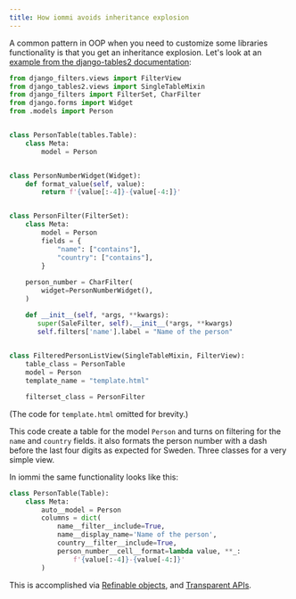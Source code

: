```yaml
---
title: How iommi avoids inheritance explosion
---
```


A common pattern in OOP when you need to customize some libraries functionality is that you get an inheritance explosion. Let's look at an [example from the django-tables2 documentation](https://django-tables2.readthedocs.io/en/latest/pages/filtering.html):

```py
from django_filters.views import FilterView
from django_tables2.views import SingleTableMixin
from django_filters import FilterSet, CharFilter
from django.forms import Widget
from .models import Person


class PersonTable(tables.Table):
    class Meta:
        model = Person


class PersonNumberWidget(Widget):
    def format_value(self, value):
        return f'{value[:-4]}-{value[-4:]}'


class PersonFilter(FilterSet):
    class Meta:
        model = Person
        fields = {
            "name": ["contains"], 
            "country": ["contains"],
        }
    		
    person_number = CharFilter(
        widget=PersonNumberWidget(),
    )   		

    def __init__(self, *args, **kwargs):
       super(SaleFilter, self).__init__(*args, **kwargs)
       self.filters['name'].label = "Name of the person"
        

class FilteredPersonListView(SingleTableMixin, FilterView):
    table_class = PersonTable
    model = Person
    template_name = "template.html"

    filterset_class = PersonFilter
```

(The code for `template.html` omitted for brevity.)

This code create a table for the model `Person` and turns on filtering for the `name` and `country` fields. it also formats the person number with a dash before the last four digits as expected for Sweden. Three classes for a very simple view. 

In iommi the same functionality looks like this:

```py
class PersonTable(Table):
    class Meta:
        auto__model = Person
        columns = dict(
            name__filter__include=True,
            name__display_name='Name of the person',
            country__filter__include=True,
            person_number__cell__format=lambda value, **_: 
                f'{value[:-4]}-{value[-4:]}'
        )
```

This is accomplished via [Refinable objects](https://kodare.net/2018/06/25/refinableobject-object-orientation-refined.html), and [Transparent APIs](https://kodare.net/2020/09/14/transparent_apis.html).
